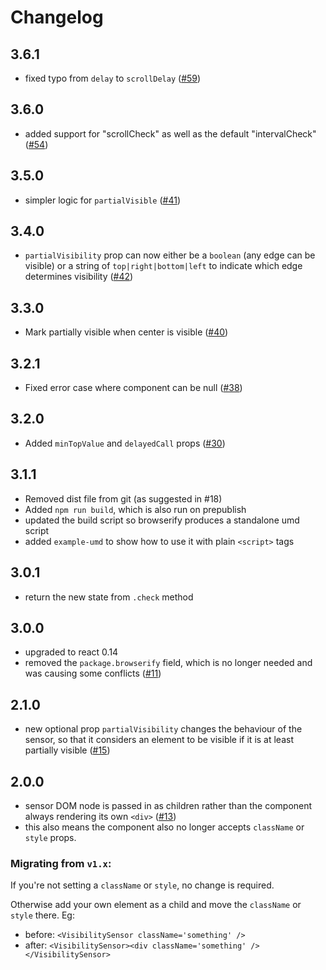 Changelog
====

## 3.6.1

- fixed typo from `delay` to `scrollDelay` ([#59](https://github.com/joshwnj/react-visibility-sensor/pull/59))

## 3.6.0

- added support for "scrollCheck" as well as the default "intervalCheck" ([#54](https://github.com/joshwnj/react-visibility-sensor/pull/54))

## 3.5.0

- simpler logic for `partialVisible` ([#41](https://github.com/joshwnj/react-visibility-sensor/pull/41))

## 3.4.0

- `partialVisibility` prop can now either be a `boolean` (any edge can be visible) or a string of `top|right|bottom|left` to indicate which edge determines visibility ([#42](https://github.com/joshwnj/react-visibility-sensor/pull/42/files))

## 3.3.0

- Mark partially visible when center is visible ([#40](https://github.com/joshwnj/react-visibility-sensor/pull/40))

## 3.2.1

- Fixed error case where component can be null ([#38](https://github.com/joshwnj/react-visibility-sensor/pull/38))

## 3.2.0

- Added `minTopValue` and `delayedCall` props ([#30](https://github.com/joshwnj/react-visibility-sensor/pull/30))

## 3.1.1

- Removed dist file from git (as suggested in #18)
- Added `npm run build`, which is also run on prepublish
- updated the build script so browserify produces a standalone umd script
- added `example-umd` to show how to use it with plain `<script>` tags

## 3.0.1

- return the new state from `.check` method

## 3.0.0

- upgraded to react 0.14
- removed the `package.browserify` field, which is no longer needed and was causing some conflicts ([#11](https://github.com/joshwnj/react-visibility-sensor/issues/11))

## 2.1.0

- new optional prop `partialVisibility` changes the behaviour of the sensor, so that it considers an element to be visible if it is at least partially visible ([#15](https://github.com/joshwnj/react-visibility-sensor/pull/15))

## 2.0.0

- sensor DOM node is passed in as children rather than the component always rendering its own `<div>` ([#13](https://github.com/joshwnj/react-visibility-sensor/pull/13))
- this also means the component also no longer accepts `className` or `style` props.

### Migrating from `v1.x`:

If you're not setting a `className` or `style`, no change is required.

Otherwise add your own element as a child and move the `className` or `style` there.  Eg:

- before: `<VisibilitySensor className='something' />`
- after: `<VisibilitySensor><div className='something' /></VisibilitySensor>`
